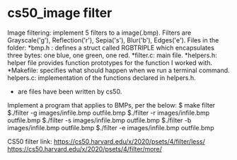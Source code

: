 # cs50_image filter

Image filtering: implement 5 filters to a image(.bmp). Filters are Grayscale('g'), Reflection('r'), Sepia('s'), Blur('b'), Edges('e'). Files in the folder: 
*bmp.h : defines a struct called RGBTRIPLE which encapsulates three bytes: one blue, one green, one red. 
*filter.c: main file. 
*helpers.h: helper file provides function prototypes for the function I worked with. 
*Makefile: specifies what should happen when we run a terminal command. 
helpers.c: implementation of the functions declared in helpers.h.

* are files have been written by cs50.

Implement a program that applies to BMPs, per the below: 
$ make filter 
$./filter -g images/infile.bmp outfile.bmp 
$./filter -r images/infile.bmp outfile.bmp 
$./filter -s images/infile.bmp outfile.bmp 
$./filter -b images/infile.bmp outfile.bmp 
$./filter -e images/infile.bmp outfile.bmp

CS50 filter link: 
https://cs50.harvard.edu/x/2020/psets/4/filter/less/ 
https://cs50.harvard.edu/x/2020/psets/4/filter/more/